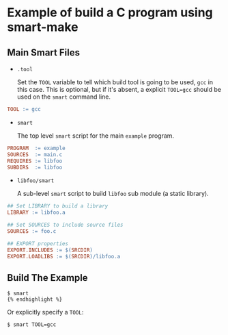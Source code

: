 # Example of build a C program using smart-make

Main Smart Files
----------------

  * `.tool`
  
    Set the `TOOL` variable to tell which build tool is going to be used, `gcc` in this case. This is
    optional, but if it's absent, a explicit `TOOL=gcc` should be used on the `smart` command line.
```makefile
TOOL := gcc
```


  * `smart`
  
    The top level `smart` script for the main `example` program.
```makefile
PROGRAM  := example
SOURCES  := main.c
REQUIRES := libfoo
SUBDIRS  := libfoo
```
    
  * `libfoo/smart`
  
    A sub-level `smart` script to build `libfoo` sub module (a static library).
```makefile
## Set LIBRARY to build a library
LIBRARY := libfoo.a

## Set SOURCES to include source files
SOURCES := foo.c

## EXPORT properties
EXPORT.INCLUDES := $(SRCDIR)
EXPORT.LOADLIBS := $(SRCDIR)/libfoo.a
```

Build The Example
-----------------

```shell
$ smart
{% endhighlight %}
```

Or explicitly specify a `TOOL`:

```shell
$ smart TOOL=gcc
```
